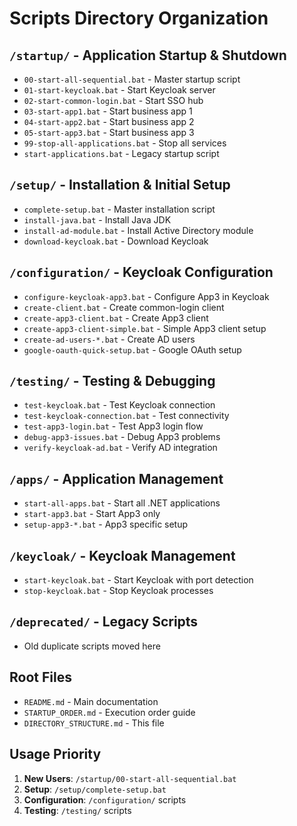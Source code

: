 # Scripts Directory Organization

## `/startup/` - Application Startup & Shutdown
- `00-start-all-sequential.bat` - Master startup script
- `01-start-keycloak.bat` - Start Keycloak server
- `02-start-common-login.bat` - Start SSO hub
- `03-start-app1.bat` - Start business app 1
- `04-start-app2.bat` - Start business app 2  
- `05-start-app3.bat` - Start business app 3
- `99-stop-all-applications.bat` - Stop all services
- `start-applications.bat` - Legacy startup script

## `/setup/` - Installation & Initial Setup
- `complete-setup.bat` - Master installation script
- `install-java.bat` - Install Java JDK
- `install-ad-module.bat` - Install Active Directory module
- `download-keycloak.bat` - Download Keycloak

## `/configuration/` - Keycloak Configuration
- `configure-keycloak-app3.bat` - Configure App3 in Keycloak
- `create-client.bat` - Create common-login client
- `create-app3-client.bat` - Create App3 client
- `create-app3-client-simple.bat` - Simple App3 client setup
- `create-ad-users-*.bat` - Create AD users
- `google-oauth-quick-setup.bat` - Google OAuth setup

## `/testing/` - Testing & Debugging
- `test-keycloak.bat` - Test Keycloak connection
- `test-keycloak-connection.bat` - Test connectivity
- `test-app3-login.bat` - Test App3 login flow
- `debug-app3-issues.bat` - Debug App3 problems
- `verify-keycloak-ad.bat` - Verify AD integration

## `/apps/` - Application Management
- `start-all-apps.bat` - Start all .NET applications
- `start-app3.bat` - Start App3 only
- `setup-app3-*.bat` - App3 specific setup

## `/keycloak/` - Keycloak Management
- `start-keycloak.bat` - Start Keycloak with port detection
- `stop-keycloak.bat` - Stop Keycloak processes

## `/deprecated/` - Legacy Scripts
- Old duplicate scripts moved here

## Root Files
- `README.md` - Main documentation
- `STARTUP_ORDER.md` - Execution order guide
- `DIRECTORY_STRUCTURE.md` - This file

## Usage Priority
1. **New Users**: `/startup/00-start-all-sequential.bat`
2. **Setup**: `/setup/complete-setup.bat`
3. **Configuration**: `/configuration/` scripts
4. **Testing**: `/testing/` scripts